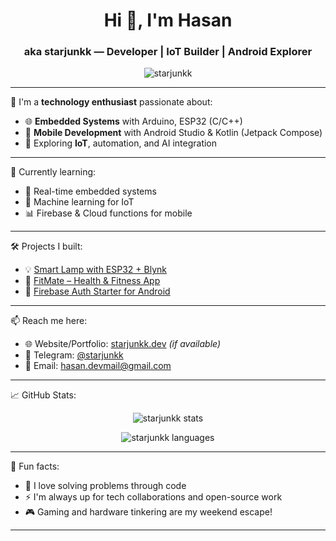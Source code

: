 <h1 align="center">Hi 👋, I'm Hasan</h1>
<h3 align="center">aka starjunkk — Developer | IoT Builder | Android Explorer</h3>

<p align="center">
  <img src="https://komarev.com/ghpvc/?username=starjunkk&label=Profile%20views&color=0e75b6&style=flat" alt="starjunkk" />
</p>

---

🚀 I'm a **technology enthusiast** passionate about:
- 🌐 **Embedded Systems** with Arduino, ESP32 (C/C++)
- 📱 **Mobile Development** with Android Studio & Kotlin (Jetpack Compose)
- 🔬 Exploring **IoT**, automation, and AI integration

---

🧠 Currently learning:
- 🔧 Real-time embedded systems
- 🧠 Machine learning for IoT
- 📊 Firebase & Cloud functions for mobile

---

🛠️ Projects I built:
- 💡 [Smart Lamp with ESP32 + Blynk](https://github.com/starjunkk/smart-lamp)
- 🧘 [FitMate – Health & Fitness App](https://github.com/starjunkk/fitmate)
- 🔐 [Firebase Auth Starter for Android](https://github.com/starjunkk/firebase-auth-template)

---

📫 Reach me here:
- 🌐 Website/Portfolio: [starjunkk.dev](https://starjunkk.dev) *(if available)*
- 💬 Telegram: [@starjunkk](https://t.me/starjunkk)
- 📧 Email: hasan.devmail@gmail.com

---

📈 GitHub Stats:
<p align="center">
  <img src="https://github-readme-stats.vercel.app/api?username=starjunkk&show_icons=true&theme=radical" alt="starjunkk stats" />
</p>

<p align="center">
  <img src="https://github-readme-stats.vercel.app/api/top-langs/?username=starjunkk&layout=compact&theme=tokyonight" alt="starjunkk languages" />
</p>

---

🎯 Fun facts:
- 🧩 I love solving problems through code
- ⚡ I'm always up for tech collaborations and open-source work
- 🎮 Gaming and hardware tinkering are my weekend escape!

---
